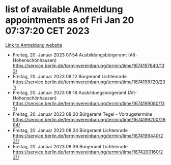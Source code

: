 # list of available Anmeldung appointments as of Fri Jan 20 07:37:20 CET 2023
[Link to Anmeldung website](https://service.berlin.de/terminvereinbarung/termin/tag.php?termin=0&anliegen[]=120686&dienstleisterlist=122210,122217,327316,122219,327312,122227,327314,122231,327346,122243,327348,122252,329742,122260,329745,122262,329748,122254,329751,122271,327278,122273,327274,122277,327276,330436,122280,327294,122282,327290,122284,327292,327539,122291,327270,122285,327266,122286,327264,122296,327268,150230,329760,122301,327282,122297,327286,122294,327284,122312,329763,122314,329775,122304,327330,122311,327334,122309,327332,122281,327352,122279,329772,122276,327324,122274,327326,122267,329766,122246,327318,122251,327320,122257,327322,122208,327298,122226,327300,121362,121364&herkunft=http%3A%2F%2Fservice.berlin.de%2Fdienstleistung%2F120686%2F)
- Freitag, 20. Januar 2023 07:54 Ausbildungsbürgeramt (Alt- Hohenschönhausen) https://service.berlin.de/terminvereinbarung/termin/time/1674197640/133/
- Freitag, 20. Januar 2023 08:12 Bürgeramt Lichtenrade https://service.berlin.de/terminvereinbarung/termin/time/1674198720/231/
- Freitag, 20. Januar 2023 08:18 Ausbildungsbürgeramt (Alt- Hohenschönhausen) https://service.berlin.de/terminvereinbarung/termin/time/1674199080/133/
- Freitag, 20. Januar 2023 08:20 Bürgeramt Tegel - Vorzugstermine https://service.berlin.de/terminvereinbarung/termin/time/1674199200/2884/
- Freitag, 20. Januar 2023 08:24 Bürgeramt Lichtenrade https://service.berlin.de/terminvereinbarung/termin/time/1674199440/231/
- Freitag, 20. Januar 2023 08:36 Bürgeramt Lichtenrade https://service.berlin.de/terminvereinbarung/termin/time/1674200160/231/
